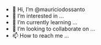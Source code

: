 - 👋 Hi, I’m @mauriciodossanto
- 👀 I’m interested in ...
- 🌱 I’m currently learning ...
- 💞️ I’m looking to collaborate on ...
- 📫 How to reach me ...

<!---
mauriciodossanto/mauriciodossanto is a ✨ special ✨ repository because its `README.md` (this file) appears on your GitHub profile.
You can click the Preview link to take a look at your changes.
--->
